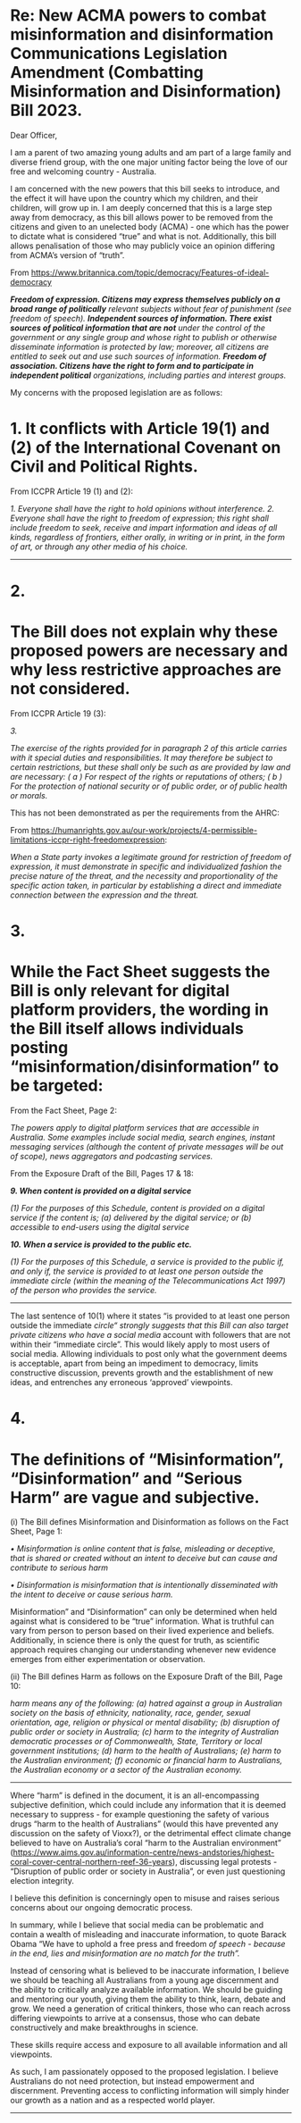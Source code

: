 # Re: New ACMA powers to combat misinformation and disinformation Communications Legislation Amendment (Combatting Misinformation and Disinformation) Bill 2023.

Dear Officer,

I am a parent of two amazing young adults and am part of a large family and diverse friend group,
with the one major uniting factor being the love of our free and welcoming country - Australia.

I am concerned with the new powers that this bill seeks to introduce, and the effect it will have upon
the country which my children, and their children, will grow up in. I am deeply concerned that this
is a large step away from democracy, as this bill allows power to be removed from the citizens and
given to an unelected body (ACMA) - one which has the power to dictate what is considered “true”
and what is not. Additionally, this bill allows penalisation of those who may publicly voice an opinion
differing from ACMA’s version of “truth”.

From https://www.britannica.com/topic/democracy/Features-of-ideal-democracy

**_Freedom of expression. Citizens may express themselves publicly on a broad range of politically_**
_relevant subjects without fear of punishment (see freedom of speech)._
**_Independent sources of information. There exist sources of political information that are not_**
_under the control of the government or any single group and whose right to publish or otherwise_
_disseminate information is protected by law; moreover, all citizens are entitled to seek out and use_
_such sources of information._
**_Freedom of association. Citizens have the right to form and to participate in independent political_**
_organizations, including parties and interest groups._

My concerns with the proposed legislation are as follows:

# 1. It conflicts with Article 19(1) and (2) of the International Covenant on Civil and Political Rights.

From ICCPR Article 19 (1) and (2):

_1. Everyone shall have the right to hold opinions without interference._
_2. Everyone shall have the right to freedom of expression; this right shall include freedom to seek,_
_receive and impart information and ideas of all kinds, regardless of frontiers, either orally, in_
_writing or in print, in the form of art, or through any other media of his choice._


-----

# 2.


# The Bill does not explain why these proposed powers are necessary and why less restrictive approaches are not considered.


From ICCPR Article 19 (3):


_3._


_The exercise of the rights provided for in paragraph 2 of this article carries with it special duties_
_and responsibilities. It may therefore be subject to certain restrictions, but these shall only be_
_such as are provided by law and are necessary:_
_( a ) For respect of the rights or reputations of others;_
_( b ) For the protection of national security or of public order, or of public health or morals._


This has not been demonstrated as per the requirements from the AHRC:

From https://humanrights.gov.au/our-work/projects/4-permissible-limitations-iccpr-right-freedomexpression:

_When a State party invokes a legitimate ground for restriction of freedom of expression, it must_
_demonstrate in specific and individualized fashion the precise nature of the threat, and the necessity_
_and proportionality of the specific action taken, in particular by establishing a direct and immediate_
_connection between the expression and the threat._


# 3.


# While the Fact Sheet suggests the Bill is only relevant for digital platform providers, the wording in the Bill itself allows individuals posting “misinformation/disinformation” to be targeted:


From the Fact Sheet, Page 2:

_The powers apply to digital platform services that are accessible in Australia. Some examples include_
_social media, search engines, instant messaging services (although the content of private messages_
_will be out of scope), news aggregators and podcasting services._

From the Exposure Draft of the Bill, Pages 17 & 18:

**_9. When content is provided on a digital service_**

_(1) For the purposes of this Schedule, content is provided on a digital service if the content is;_
_(a) delivered by the digital service; or_
_(b) accessible to end-users using the digital service_

**_10. When a service is provided to the public etc._**

_(1) For the purposes of this Schedule, a service is provided to the public if, and only if, the service_
_is provided to at least one person outside the immediate circle (within the meaning of the_
_Telecommunications Act 1997) of the person who provides the service._


-----

The last sentence of 10(1) where it states “is provided to at least one person outside the immediate
_circle“ strongly suggests that this Bill can also target private citizens who have a social media_
account with followers that are not within their “immediate circle”. This would likely apply to most
users of social media. Allowing individuals to post only what the government deems is acceptable,
apart from being an impediment to democracy, limits constructive discussion, prevents growth and
the establishment of new ideas, and entrenches any erroneous ‘approved’ viewpoints.


# 4.


# The definitions of “Misinformation”, “Disinformation” and “Serious Harm” are vague and subjective.


(i) The Bill defines Misinformation and Disinformation as follows on the Fact Sheet, Page 1:

_• Misinformation is online content that is false, misleading or deceptive, that is shared or created_
_without an intent to deceive but can cause and contribute to serious harm_

_• Disinformation is misinformation that is intentionally disseminated with the intent to deceive or_
_cause serious harm._

Misinformation” and “Disinformation” can only be determined when held against what is considered
to be “true” information. What is truthful can vary from person to person based on their lived
experience and beliefs. Additionally, in science there is only the quest for truth, as scientific approach
requires changing our understanding whenever new evidence emerges from either experimentation
or observation.

(ii) The Bill defines Harm as follows on the Exposure Draft of the Bill, Page 10:

_harm means any of the following:_
_(a) hatred against a group in Australian society on the basis of ethnicity, nationality, race, gender,_
_sexual orientation, age, religion or physical or mental disability;_
_(b) disruption of public order or society in Australia;_
_(c) harm to the integrity of Australian democratic processes or of Commonwealth, State, Territory_
_or local government institutions;_
_(d) harm to the health of Australians;_
_(e) harm to the Australian environment;_
_(f) economic or financial harm to Australians, the Australian economy or a sector of the Australian_
_economy._


-----

Where “harm” is defined in the document, it is an all-encompassing subjective definition, which
could include any information that it is deemed necessary to suppress - for example questioning the
safety of various drugs “harm to the health of Australians” (would this have prevented any discussion
on the safety of Vioxx?), or the detrimental effect climate change believed to have on Australia’s
coral “harm to the Australian environment” (https://www.aims.gov.au/information-centre/news-andstories/highest-coral-cover-central-northern-reef-36-years), discussing legal protests - “Disruption of
public order or society in Australia”, or even just questioning election integrity.

I believe this definition is concerningly open to misuse and raises serious concerns about our
ongoing democratic process.

In summary, while I believe that social media can be problematic and contain a wealth of misleading
and inaccurate information, to quote Barack Obama “We have to uphold a free press and freedom
_of speech - because in the end, lies and misinformation are no match for the truth”._

Instead of censoring what is believed to be inaccurate information, I believe we should be
teaching all Australians from a young age discernment and the ability to critically analyze available
information. We should be guiding and mentoring our youth, giving them the ability to think, learn,
debate and grow. We need a generation of critical thinkers, those who can reach across differing
viewpoints to arrive at a consensus, those who can debate constructively and make breakthroughs in
science.

These skills require access and exposure to all available information and all viewpoints.

As such, I am passionately opposed to the proposed legislation. I believe Australians do not need
protection, but instead empowerment and discernment. Preventing access to conflicting information
will simply hinder our growth as a nation and as a respected world player.


-----

